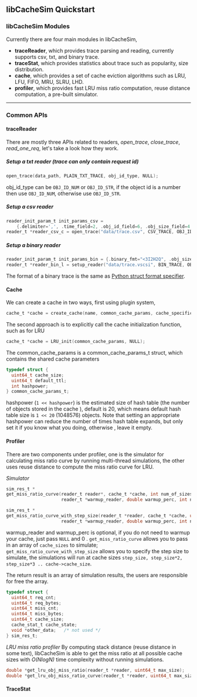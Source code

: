 ## libCacheSim Quickstart

### libCacheSim Modules 
Currently there are four main modules in libCacheSim, 
* **traceReader**, which provides trace parsing and reading, currently supports csv, txt, and binary trace. 
* **traceStat**, which provides statistics about trace such as popularity, size distribution. 
* **cache**, which provides a set of cache eviction algorithms such as LRU, LFU, FIFO, MRU, SLRU, LHD. 
* **profiler**, which provides fast LRU miss ratio computation, reuse distance computation, a pre-built simulator.   
---

### Common APIs 
#### traceReader 
There are mostly three APIs related to readers, *open_trace*, *close_trace*, *read_one_req*, let's take a look how
 they work.   

##### Setup a txt reader (trace can only contain request id)
```c
open_trace(data_path, PLAIN_TXT_TRACE, obj_id_type, NULL);
```
obj_id_type can be `OBJ_ID_NUM` or `OBJ_ID_STR`, if the object id is a number then use `OBJ_ID_NUM`, otherwise use
 `OBJ_ID_STR`. 
 
##### Setup a csv reader 
```c
reader_init_param_t init_params_csv = 
    {.delimiter=',', .time_field=2, .obj_id_field=6, .obj_size_field=4, .has_header=FALSE}; 
reader_t *reader_csv_c = open_trace("data/trace.csv", CSV_TRACE, OBJ_ID_STR, &init_params_csv);
```

##### Setup a binary reader 
```c
reader_init_param_t init_params_bin = {.binary_fmt="<3I2H2Q", .obj_size_field=2, .obj_id_field=6, };
reader_t *reader_bin_l = setup_reader("data/trace.vscsi", BIN_TRACE, OBJ_ID_NUM, &init_params_bin);
```
The format of a binary trace is the same as 
[Python struct format specifier](https://docs.python.org/3/library/struct.html). 
 

#### Cache
We can create a cache in two ways, first using plugin system, 
```c
cache_t *cache = create_cache(name, common_cache_params, cache_specific_params); 
```

The second approach is to explicitly call the cache initialization function, such as for LRU 
```c
cache_t *cache = LRU_init(common_cache_params, NULL); 
```
The common_cache_params is a common_cache_params_t struct, which contains the shared cache parameters 
```c
typedef struct {
  uint64_t cache_size;
  uint64_t default_ttl;
  int hashpower;
} common_cache_params_t;
```
hashpower (`1 << hashpower`) is the estimated size of hash table (the number of objects stored in the cache
), default is 20, which means default hash table size is `1 << 20` (1048576) objects. Note that setting an appropriate 
hashpower can reduce the number of times hash table expands, but only set it if you know what you doing, otherwise
, leave it empty. 

#### Profiler 
There are two components under profiler, one is the simulator for calculating miss ratio curve by running multi-thread
 simulations, the other uses reuse distance to compute the miss ratio curve for LRU. 

*Simulator*
```c
sim_res_t *
get_miss_ratio_curve(reader_t reader*, cache_t *cache, int num_of_sizes, uint64_t *cache_sizes,
                     reader_t *warmup_reader, double warmup_perc, int num_of_threads);

sim_res_t *
get_miss_ratio_curve_with_step_size(reader_t *reader, cache_t *cache, uint64_t step_size, 
                     reader_t *warmup_reader, double warmup_perc, int num_of_threads);
```
warmup_reader and warmup_perc is optional, if you do not need to warmup your cache, just pass `NULL` and 0
. 
`get_miss_ratio_curve` allows you to pass in an array of `cache_sizes` to simulate; 
`get_miss_ratio_curve_with_step_size` allows you to specify the step size to simulate, the simulations will run at
cache sizes `step_size, step_size*2, step_size*3 .. cache->cache_size`. 

The return result is an array of simulation results, the users are responsible for free the array. 
```c
typedef struct {
  uint64_t req_cnt;
  uint64_t req_bytes;
  uint64_t miss_cnt;
  uint64_t miss_bytes;
  uint64_t cache_size;
  cache_stat_t cache_state;
  void *other_data;   /* not used */
} sim_res_t;
```

*LRU miss ratio profiler*
By computing stack distance (reuse distance in some text), libCacheSim is able to get the miss ratio at all
 possible cache sizes with *O(NlogN)* time complexity without running simulations.  

```c
double *get_lru_obj_miss_ratio(reader_t *reader, uint64_t max_size);
double *get_lru_obj_miss_ratio_curve(reader_t *reader, uint64_t max_size);
```



#### TraceStat 



